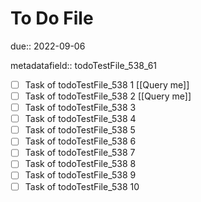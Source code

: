 # To Do File

due:: 2022-09-06

metadatafield:: todoTestFile_538_61

- [ ] Task of todoTestFile_538 1 [[Query me]]
- [ ] Task of todoTestFile_538 2 [[Query me]]
- [ ] Task of todoTestFile_538 3
- [ ] Task of todoTestFile_538 4
- [ ] Task of todoTestFile_538 5
- [ ] Task of todoTestFile_538 6
- [ ] Task of todoTestFile_538 7
- [ ] Task of todoTestFile_538 8
- [ ] Task of todoTestFile_538 9
- [ ] Task of todoTestFile_538 10